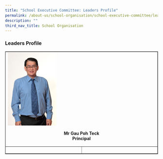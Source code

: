 ```yaml
---
title: "School Executive Committee: Leaders Profile"
permalink: /about-us/school-organisation/school-executive-committee/leaders-profile/
description: ""
third_nav_title: School Organisation
---
```


<h3><strong>Leaders Profile</strong></h3>
<table style="border-collapse: collapse; width: 100%;" border="1">
<tbody>
<tr>
<td colspan ="2"><img style="width: 33%;" src="/images/sec1.jpg" /><p style="text-align: center;"><strong>Mr Gau Poh Teck</strong><br /><strong>Principal</strong></p></td>
</tr>
<tr>
<td style="width: 50%;">&nbsp;</td>
<td style="width: 50%;">&nbsp;</td>
</tr>
</tbody>
</table>
